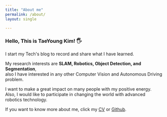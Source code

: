 ```yaml
---
title: "About me"
permalink: /about/
layout: single

---
```


### Hello, This is TaeYoung Kim! 🖐️

I start my Tech's blog to record and share what I have learned.  

My research interests are **SLAM, Robotics, Object Detection, and Segmentation**,  
also I have interested in any other Computer Vision and Autonomous Driving problem.  

I want to make a great impact on many people with my positive energy.
Also, I would like to participate in changing the world with advanced robotics technology.    

If you want to know more about me, click my [CV](https://github.com/Taeyoung96/TaeyoungKim_CV/blob/master/TaeyoungKim_CV.pdf) or [Github](https://github.com/Taeyoung96).  



